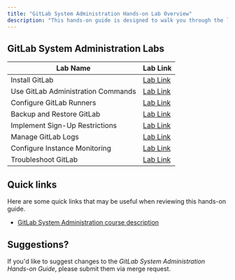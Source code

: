 ```yaml
---
title: "GitLab System Administration Hands-on Lab Overview"
description: "This hands-on guide is designed to walk you through the lab exercises used in the GitLab System Administration course."
---
```


## GitLab System Administration Labs

| Lab Name | Lab Link |
|-----------|------------|
| Install GitLab | [Lab Link](/handbook/customer-success/professional-services-engineering/education-services/spt/sysadminhandsonlab1) |
| Use GitLab Administration Commands | [Lab Link](/handbook/customer-success/professional-services-engineering/education-services/spt/sysadminhandsonlab2) |
| Configure GitLab Runners |  [Lab Link](/handbook/customer-success/professional-services-engineering/education-services/spt/sysadminhandsonlab3) |
| Backup and Restore GitLab |[Lab Link](/handbook/customer-success/professional-services-engineering/education-services/spt/sysadminhandsonlab4) |
| Implement Sign-Up Restrictions |  [Lab Link](/handbook/customer-success/professional-services-engineering/education-services/spt/sysadminhandsonlab5) |
| Manage GitLab Logs |  [Lab Link](/handbook/customer-success/professional-services-engineering/education-services/spt/sysadminhandsonlab6) |
| Configure Instance Monitoring | [Lab Link](/handbook/customer-success/professional-services-engineering/education-services/spt/sysadminhandsonlab7) |
| Troubleshoot GitLab |  [Lab Link](/handbook/customer-success/professional-services-engineering/education-services/spt/sysadminhandsonlab8) |

## Quick links

Here are some quick links that may be useful when reviewing this hands-on guide.

- [GitLab System Administration course description](https://about.gitlab.com/services/education/admin/)

## Suggestions?

If you'd like to suggest changes to the *GitLab System Administration Hands-on Guide*, please submit them via merge request.
